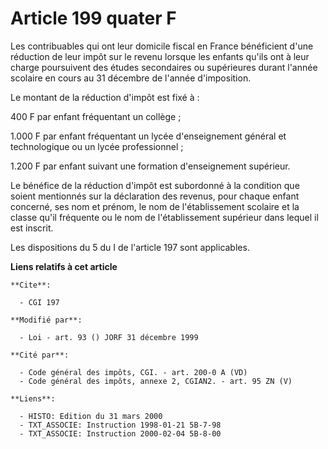# Article 199 quater F

Les contribuables qui ont leur domicile fiscal en France bénéficient d'une réduction de leur impôt sur le revenu lorsque les
enfants qu'ils ont à leur charge poursuivent des études secondaires ou supérieures durant l'année scolaire en cours au 31
décembre de l'année d'imposition.

Le montant de la réduction d'impôt est fixé à :

400 F par enfant fréquentant un collège ;

1.000 F par enfant fréquentant un lycée d'enseignement général et technologique ou un lycée professionnel ;

1.200 F par enfant suivant une formation d'enseignement supérieur.

Le bénéfice de la réduction d'impôt est subordonné à la condition que soient mentionnés sur la déclaration des revenus, pour
chaque enfant concerné, ses nom et prénom, le nom de l'établissement scolaire et la classe qu'il fréquente ou le nom de
l'établissement supérieur dans lequel il est inscrit.

Les dispositions du 5 du I de l'article 197 sont applicables.

**Liens relatifs à cet article**

	**Cite**:

	  - CGI 197

	**Modifié par**:

	  - Loi - art. 93 () JORF 31 décembre 1999

	**Cité par**:

	  - Code général des impôts, CGI. - art. 200-0 A (VD)
	  - Code général des impôts, annexe 2, CGIAN2. - art. 95 ZN (V)

	**Liens**:

	  - HISTO: Edition du 31 mars 2000
	  - TXT_ASSOCIE: Instruction 1998-01-21 5B-7-98
	  - TXT_ASSOCIE: Instruction 2000-02-04 5B-8-00
